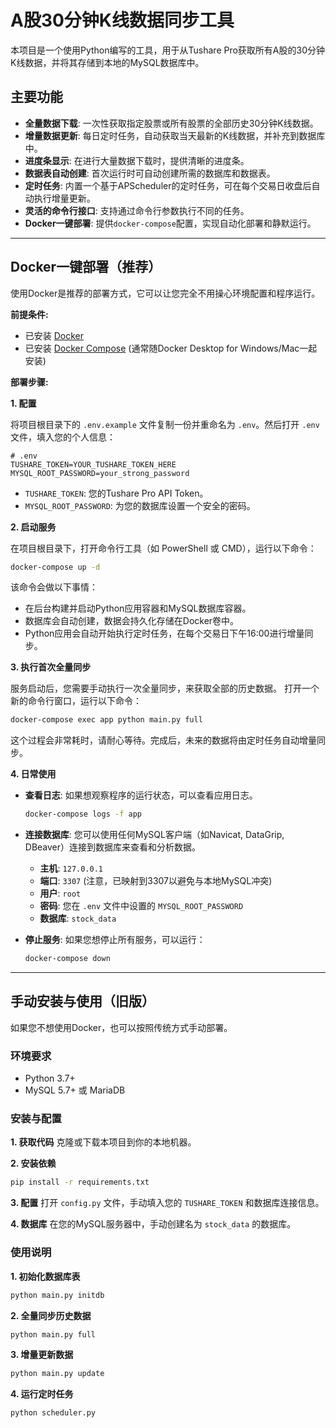 # A股30分钟K线数据同步工具

本项目是一个使用Python编写的工具，用于从Tushare Pro获取所有A股的30分钟K线数据，并将其存储到本地的MySQL数据库中。

## 主要功能

- **全量数据下载**: 一次性获取指定股票或所有股票的全部历史30分钟K线数据。
- **增量数据更新**: 每日定时任务，自动获取当天最新的K线数据，并补充到数据库中。
- **进度条显示**: 在进行大量数据下载时，提供清晰的进度条。
- **数据表自动创建**: 首次运行时可自动创建所需的数据库和数据表。
- **定时任务**: 内置一个基于APScheduler的定时任务，可在每个交易日收盘后自动执行增量更新。
- **灵活的命令行接口**: 支持通过命令行参数执行不同的任务。
- **Docker一键部署**: 提供`docker-compose`配置，实现自动化部署和静默运行。

---

## Docker一键部署（推荐）

使用Docker是推荐的部署方式，它可以让您完全不用操心环境配置和程序运行。

**前提条件:**
- 已安装 [Docker](https://www.docker.com/get-started/)
- 已安装 [Docker Compose](https://docs.docker.com/compose/install/) (通常随Docker Desktop for Windows/Mac一起安装)

**部署步骤:**

**1. 配置**

将项目根目录下的 `.env.example` 文件复制一份并重命名为 `.env`。然后打开 `.env` 文件，填入您的个人信息：

```
# .env
TUSHARE_TOKEN=YOUR_TUSHARE_TOKEN_HERE
MYSQL_ROOT_PASSWORD=your_strong_password
```
- `TUSHARE_TOKEN`: 您的Tushare Pro API Token。
- `MYSQL_ROOT_PASSWORD`: 为您的数据库设置一个安全的密码。

**2. 启动服务**

在项目根目录下，打开命令行工具（如 PowerShell 或 CMD），运行以下命令：
```bash
docker-compose up -d
```
该命令会做以下事情：
- 在后台构建并启动Python应用容器和MySQL数据库容器。
- 数据库会自动创建，数据会持久化存储在Docker卷中。
- Python应用会自动开始执行定时任务，在每个交易日下午16:00进行增量同步。

**3. 执行首次全量同步**

服务启动后，您需要手动执行一次全量同步，来获取全部的历史数据。
打开一个新的命令行窗口，运行以下命令：
```bash
docker-compose exec app python main.py full
```
这个过程会非常耗时，请耐心等待。完成后，未来的数据将由定时任务自动增量同步。

**4. 日常使用**

- **查看日志**: 如果想观察程序的运行状态，可以查看应用日志。
  ```bash
  docker-compose logs -f app
  ```
- **连接数据库**: 您可以使用任何MySQL客户端（如Navicat, DataGrip, DBeaver）连接到数据库来查看和分析数据。
  - **主机**: `127.0.0.1`
  - **端口**: `3307` (注意，已映射到3307以避免与本地MySQL冲突)
  - **用户**: `root`
  - **密码**: 您在 `.env` 文件中设置的 `MYSQL_ROOT_PASSWORD`
  - **数据库**: `stock_data`

- **停止服务**: 如果您想停止所有服务，可以运行：
  ```bash
  docker-compose down
  ```

---

## 手动安装与使用（旧版）

如果您不想使用Docker，也可以按照传统方式手动部署。

### 环境要求

- Python 3.7+
- MySQL 5.7+ 或 MariaDB

### 安装与配置

**1. 获取代码**
克隆或下载本项目到你的本地机器。

**2. 安装依赖**
```bash
pip install -r requirements.txt
```

**3. 配置**
打开 `config.py` 文件，手动填入您的 `TUSHARE_TOKEN` 和数据库连接信息。

**4. 数据库**
在您的MySQL服务器中，手动创建名为 `stock_data` 的数据库。

### 使用说明

**1. 初始化数据库表**
```bash
python main.py initdb
```

**2. 全量同步历史数据**
```bash
python main.py full
```

**3. 增量更新数据**
```bash
python main.py update
```

**4. 运行定时任务**
```bash
python scheduler.py
```
